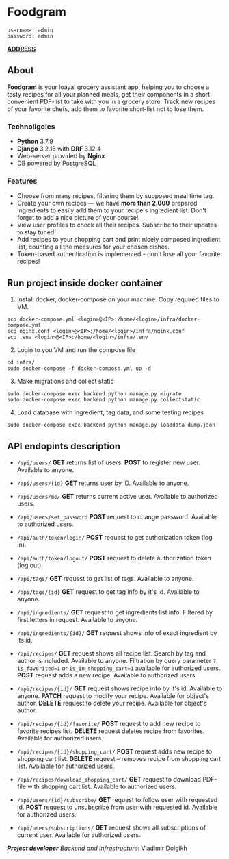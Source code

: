 ﻿ # Foodgram 
```
username: admin
password: admin
```
**[ADDRESS](http://84.201.136.149/)**


## About 

**Foodgram** is your loayal grocery assistant app, helping you to choose a tasty recipes for all your planned meals, get their components in a short convenient PDF-list to take with you in a grocery store. Track new recipes of your favorite chefs, add them to favorite short-list not to lose them.

### Technoligoies

 - **Python** 3.7.9
 - **Django** 3.2.16 with **DRF** 3.12.4
 -  Web-server provided by **Nginx** 
 - DB powered by PostgreSQL

### Features

- Choose from many recipes, filtering them by supposed meal time tag.
- Create your own recipes — we have **more than 2.000** prepared ingredients to easily add them to your recipe's ingredient list. Don't forget to add a nice picture of your course!
- View user profiles to check all their recipes. Subscribe to their updates to stay tuned!
- Add recipes to your shopping cart and print nicely composed ingredient list, counting all the measures for your chosen dishes.
- Token-based authentication is implemented - don't lose all your favorite recipes!

## Run project inside docker container
1. Install docker, docker-compose on your machine. Copy required files to VM.
```
scp docker-compose.yml <login>@<IP>:/home/<login>/infra/docker-compose.yml
scp nginx.conf <login>@<IP>:/home/<login>/infra/nginx.conf
scp .env <login>@<IP>:/home/<login>/infra/.env
```
2. Login to you VM and run the compose file
```
cd infra/
sudo docker-compose -f docker-compose.yml up -d
```

3. Make migrations and collect static
```
sudo docker-compose exec backend python manage.py migrate
sudo docker-compose exec backend python manage.py collectstatic
```

4. Load database with ingredient, tag data, and some testing recipes
```
sudo docker-compose exec backend python manage.py loaddata dump.json
```

## API endopints description 

-   `/api/users/`  **GET** returns list of users. **POST** to register new user. Available to anyone.
    
-   `/api/users/{id}`  **GET** returns user by ID.  Available to anyone.
    
-   `/api/users/me/`  **GET** returns current active user.  Available to authorized users.
    
-   `/api/users/set_password`  **POST**  request to change password. Available to authorized users.
    
-   `/api/auth/token/login/`  **POST** request to get authorization token (log in). 
    
-   `/api/auth/token/logout/`  **POST** request to delete authorization token (log out). 
    
-   `/api/tags/`  **GET** request to get list of tags. Available to anyone.
    
-   `/api/tags/{id}`  **GET** request to get tag info by it's id. Available to anyone.
    
-   `/api/ingredients/`  **GET** request to get ingredients list info. Filtered by first letters in request. Available to anyone.
    
-   `/api/ingredients/{id}/`  **GET** request shows info of exact ingredient by its id.
    
-   `/api/recipes/`  **GET** request  shows all recipe list. Search by tag and author is included. Available to anyone. Filtration by query parameter `?is_favorited=1` or `is_in_shopping_cart=1` available for authorized users. **POST** request adds a new recipe. Available to authorized users. 
   
    
-   `/api/recipes/{id}/`  **GET** request shows recipe info by it's id. Available to anyone. **PATCH** request to modify your recipe. Available for object's author. **DELETE** request to delete your recipe. Available for object's author.
    
-   `/api/recipes/{id}/favorite/`  **POST** request to add new recipe to favorite recipes list.  **DELETE** request deletes recipe from favorites. Available for authorized users.
    
-   `/api/recipes/{id}/shopping_cart/`  **POST** request adds new recipe to shopping cart list.  **DELETE** request – removes recipe from shopping cart list. Available for authorized users.
    
-   `/api/recipes/download_shopping_cart/`  **GET** request to download PDF-file with shopping cart list. Available to authorized users.
    
-   `/api/users/{id}/subscribe/`  **GET** request to follow user with requested id. **POST** request to unsubscribe from user with requested id. Available for authorized users.
    
-   `/api/users/subscriptions/`  **GET** request shows all subscriptions of current user. Available for authorized users.

***Project developer*** 
*Backend and infrastructure*: [Vladimir Dolgikh](https://github.com/Waffe1n)
